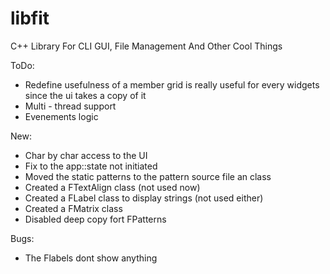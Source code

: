 # libfit
C++ Library For CLI GUI, File Management And Other Cool Things

ToDo:
* Redefine usefulness of a member grid is really useful for every widgets since the ui takes a copy of it
* Multi - thread support
* Evenements logic

New:
* Char by char access to the UI
* Fix to the app::state not initiated
* Moved the static patterns to the pattern source file an class
* Created a FTextAlign class (not used now)
* Created a FLabel class to display strings (not used either)
* Created a FMatrix class
* Disabled deep copy fort FPatterns 

Bugs:
* The Flabels dont show anything
